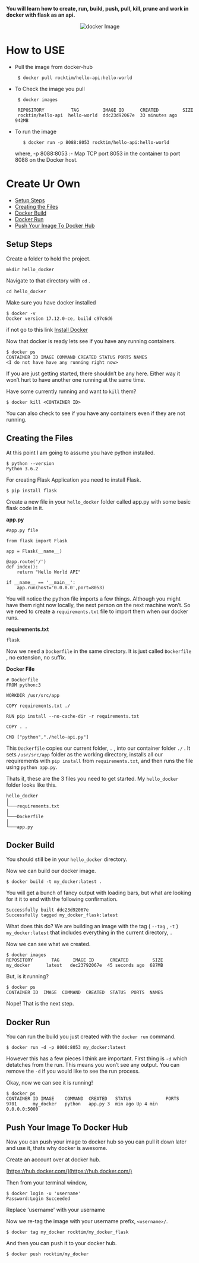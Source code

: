 
**You will learn how to create, run, build, push, pull, kill, prune and work in docker with flask as an api.**
<p align='center'>
	<img src='https://codefresh.io/wp-content/uploads/2017/06/Twitter_Flask-Docker-Tags-02.jpg' alt='docker Image'/>
</p>

# How to USE
* Pull the image from docker-hub

	   $ docker pull rocktim/hello-api:hello-world


*  To Check the image you pull

	    $ docker images
    
	    REPOSITORY  		TAG    		IMAGE ID      CREATED         SIZE  
	    rocktim/hello-api  hello-world 	ddc23d92067e  33 minutes ago  942MB

*  To run the image

	`	$ docker run -p 8088:8053 rocktim/hello-api:hello-world`

	where,
	  -p 8088:8053 :- Map TCP port 8053 in the container to port 8088 on the Docker host.


# Create Ur Own
- [Setup Steps](#steup-steps)
- [Creating the Files](#Creating-the-Files)
- [Docker Build](#Docker-Build)
- [Docker Run](#Docker-Run)
- [Push Your Image To Docker Hub](#Push-Your-Image-To-Docker-Hub)

## Setup Steps
Create a folder to hold the project.

    mkdir hello_docker
Navigate to that directory with `cd` .

    cd hello_docker
Make sure you have docker installed

    $ docker -v  
	Docker version 17.12.0-ce, build c97c6d6
if not go to this link [Install Docker](https://docs.docker.com/install/)

Now that docker is ready lets see if you have any running containers.

    $ docker ps  
    CONTAINER ID IMAGE COMMAND CREATED STATUS PORTS NAMES  
    <I do not have have any running right now>
If you are just getting started, there shouldn’t be any here. Either way it won’t hurt to have another one running at the same time.

Have some currently running and want to  `kill`  them?

    $ docker kill <CONTAINER ID>

You can also check to see if you have any containers even if they are not running.

## Creating the Files
At this point I am going to assume you have python  installed.

    $ python --version  
    Python 3.6.2
For creating Flask Application you need to install Flask.

    $ pip install flask

Create a new file in your `hello_docker` folder called app.py with some basic flask code in it.

**app.py**

    #app.py file
    
    from flask import Flask
    
	app = Flask(__name__)
	
    @app.route('/')
    def index():
	    return "Hello World API"
	    
    if __name__ == '__main__':
	    app.run(host='0.0.0.0',port=8053)

You will notice the python file imports a few things. Although you might have them right now locally, the next person on the next machine won’t. So we need to create a  `requirements.txt`  file to import them when our docker runs.

**requirements.txt**

    flask

Now we need a `Dockerfile` in the same directory. It is just called `Dockerfile` , no extension, no suffix.

**Docker File**

    # Dockerfile
    FROM python:3

	WORKDIR /usr/src/app

	COPY requirements.txt ./

	RUN pip install --no-cache-dir -r requirements.txt

	COPY . .

	CMD ["python","./hello-api.py"]

This  `Dockerfile`  copies our current folder,  `.`  , into our container folder  `./`  . It sets `/usr/src/app` folder as the working directory, installs all our requirements with  `pip install`  from  `requirements.txt`, and then runs the file using  `python app.py`.

Thats it, these are the 3 files you need to get started. My  `hello_docker` folder looks like this.

    hello_docker  
    │  
    └───requirements.txt  
    │  
    └───Dockerfile  
    │  
    └───app.py

## Docker Build

You should still be in your  `hello_docker`  directory.

Now we can build our docker image.

    $ docker build -t my_docker:latest .

You will get a bunch of fancy output with loading bars, but what are looking for it it to end with the following confirmation.

    Successfully built ddc23d92067e
    Successfully tagged my_docker_flask:latest
    
What does this do? We are building an image with the tag ( `--tag` , `-t` ) `my_docker:latest` that includes everything in the current directory, `.`

Now we can see what we created.

    $ docker images  
    REPOSITORY       TAG     IMAGE ID      CREATED         SIZE  
    my_docker	   latest   dec23792067e  45 seconds ago  687MB

But, is it running?

    $ docker ps  
    CONTAINER ID  IMAGE  COMMAND  CREATED  STATUS  PORTS  NAMES

Nope! That is the next step.

## Docker Run
You can run the build you just created with the  `docker run`  command.

    $ docker run -d -p 8000:8053 my_docker:latest

However this has a few pieces I think are important. First thing is  `-d`  which detatches from the run. This means you won’t see any output. You can remove the  `-d`  if you would like to see the run process.

Okay, now we can see it is running!

    $ docker ps  
    CONTAINER ID IMAGE 	  COMMAND  CREATED   STATUS    			PORTS  
    9701 	  my_docker   python   app.py 3  min ago Up 4 min  0.0.0.0:5000

## Push Your Image To Docker Hub

Now you can push your image to docker hub so you can pull it down later and use it, thats why docker is awesome.

Create an account over at docker hub.

[https://hub.docker.com/](https://hub.docker.com/)

Then from your terminal window,

    $ docker login -u 'username'
    Password:Login Succeeded

Replace 'username' with your username

Now we re-tag the image with your username prefix,  `<username>/`.

    $ docker tag my_docker rocktim/my_docker_flask

And then you can push it to your docker hub.

    $ docker push rocktim/my_docker


 
	
